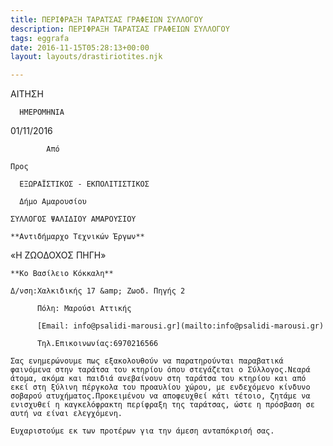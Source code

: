 ```yaml
---
title: ΠΕΡΙΦΡΑΞΗ ΤΑΡΑΤΣΑΣ ΓΡΑΦΕΙΩΝ ΣΥΛΛΟΓΟΥ
description: ΠΕΡΙΦΡΑΞΗ ΤΑΡΑΤΣΑΣ ΓΡΑΦΕΙΩΝ ΣΥΛΛΟΓΟΥ
tags: eggrafa
date: 2016-11-15T05:28:13+00:00
layout: layouts/drastiriotites.njk

---
```


<!-- excerpt -->

ΑΙΤΗΣΗ

      ΗΜΕΡΟΜΗΝΙΑ

01/11/2016

            Από

    Προς

      ΕΞΩΡΑΪΣΤΙΚΟΣ - ΕΚΠΟΛΙΤΙΣΤΙΚΟΣ

      Δήμο Αμαρουσίου

    ΣΥΛΛΟΓΟΣ ΨΑΛΙΔΙΟΥ ΑΜΑΡΟΥΣΙΟΥ

    **Αντιδήμαρχο Τεχνικών Έργων**

«Η ΖΩΟΔΟΧΟΣ ΠΗΓΗ»

    **Κο Βασίλειο Κόκκαλη**

    Δ/νση:Χαλκιδικής 17 &amp; Ζωοδ. Πηγής 2

          Πόλη: Μαρούσι Αττικής

          [Email: info@psalidi-marousi.gr](mailto:info@psalidi-marousi.gr)

          Τηλ.Επικοινωνίας:6970216566

    Σας ενημερώνουμε πως εξακολουθούν να παρατηρούνται παραβατικά φαινόμενα στην ταράτσα του κτηρίου όπου στεγάζεται ο Σύλλογος.Νεαρά άτομα, ακόμα και παιδιά ανεβαίνουν στη ταράτσα του κτηρίου και από εκεί στη ξύλινη πέργκολα του προαυλίου χώρου, με ενδεχόμενο κίνδυνο σοβαρού ατυχήματος.Προκειμένου να αποφευχθεί κάτι τέτοιο, ζητάμε να ενισχυθεί η καγκελόφρακτη περίφραξη της ταράτσας, ώστε η πρόσβαση σε αυτή να είναι ελεγχόμενη.

    Ευχαριστούμε εκ των προτέρων για την άμεση ανταπόκρισή σας.
